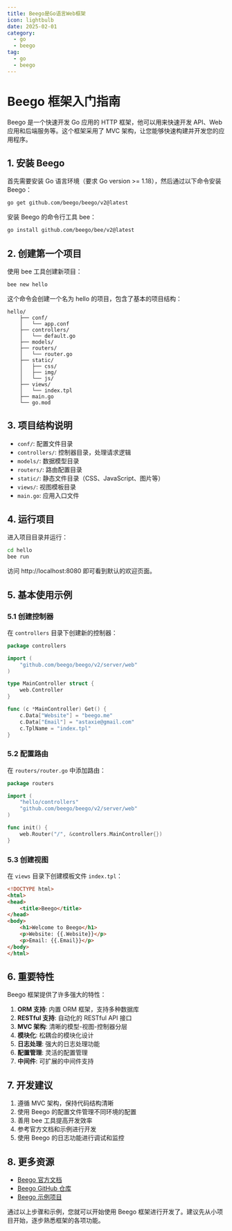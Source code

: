 ```yaml
---
title: Beego是Go语言Web框架
icon: lightbulb
date: 2025-02-01
category:
  - go
  - beego
tag:
  - go
  - beego
---
```


# Beego 框架入门指南

Beego 是一个快速开发 Go 应用的 HTTP 框架，他可以用来快速开发 API、Web 应用和后端服务等。这个框架采用了 MVC 架构，让您能够快速构建并开发您的应用程序。

## 1. 安装 Beego

首先需要安装 Go 语言环境（要求 Go version >= 1.18），然后通过以下命令安装 Beego：

```bash
go get github.com/beego/beego/v2@latest
```

安装 Beego 的命令行工具 bee：

```bash
go install github.com/beego/bee/v2@latest
```

## 2. 创建第一个项目

使用 bee 工具创建新项目：

```bash
bee new hello
```

这个命令会创建一个名为 hello 的项目，包含了基本的项目结构：

```
hello/
    ├── conf/
    │   └── app.conf
    ├── controllers/
    │   └── default.go
    ├── models/
    ├── routers/
    │   └── router.go
    ├── static/
    │   ├── css/
    │   ├── img/
    │   └── js/
    ├── views/
    │   └── index.tpl
    ├── main.go
    └── go.mod
```

## 3. 项目结构说明

- `conf/`: 配置文件目录
- `controllers/`: 控制器目录，处理请求逻辑
- `models/`: 数据模型目录
- `routers/`: 路由配置目录
- `static/`: 静态文件目录（CSS、JavaScript、图片等）
- `views/`: 视图模板目录
- `main.go`: 应用入口文件

## 4. 运行项目

进入项目目录并运行：

```bash
cd hello
bee run
```

访问 http://localhost:8080 即可看到默认的欢迎页面。

## 5. 基本使用示例

### 5.1 创建控制器

在 `controllers` 目录下创建新的控制器：

```go
package controllers

import (
    "github.com/beego/beego/v2/server/web"
)

type MainController struct {
    web.Controller
}

func (c *MainController) Get() {
    c.Data["Website"] = "beego.me"
    c.Data["Email"] = "astaxie@gmail.com"
    c.TplName = "index.tpl"
}
```

### 5.2 配置路由

在 `routers/router.go` 中添加路由：

```go
package routers

import (
    "hello/controllers"
    "github.com/beego/beego/v2/server/web"
)

func init() {
    web.Router("/", &controllers.MainController{})
}
```

### 5.3 创建视图

在 `views` 目录下创建模板文件 `index.tpl`：

```html
<!DOCTYPE html>
<html>
<head>
    <title>Beego</title>
</head>
<body>
    <h1>Welcome to Beego</h1>
    <p>Website: {{.Website}}</p>
    <p>Email: {{.Email}}</p>
</body>
</html>
```

## 6. 重要特性

Beego 框架提供了许多强大的特性：

1. **ORM 支持**: 内置 ORM 框架，支持多种数据库
2. **RESTful 支持**: 自动化的 RESTful API 接口
3. **MVC 架构**: 清晰的模型-视图-控制器分层
4. **模块化**: 松耦合的模块化设计
5. **日志处理**: 强大的日志处理功能
6. **配置管理**: 灵活的配置管理
7. **中间件**: 可扩展的中间件支持

## 7. 开发建议

1. 遵循 MVC 架构，保持代码结构清晰
2. 使用 Beego 的配置文件管理不同环境的配置
3. 善用 bee 工具提高开发效率
4. 参考官方文档和示例进行开发
5. 使用 Beego 的日志功能进行调试和监控

## 8. 更多资源

- [Beego 官方文档](https://beego.me/docs/intro/)
- [Beego GitHub 仓库](https://github.com/beego/beego)
- [Beego 示例项目](https://github.com/beego/samples)

通过以上步骤和示例，您就可以开始使用 Beego 框架进行开发了。建议先从小项目开始，逐步熟悉框架的各项功能。
